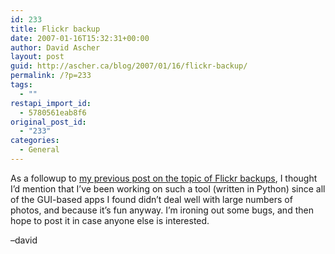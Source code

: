 ```yaml
---
id: 233
title: Flickr backup
date: 2007-01-16T15:32:31+00:00
author: David Ascher
layout: post
guid: http://ascher.ca/blog/2007/01/16/flickr-backup/
permalink: /?p=233
tags:
  - ""
restapi_import_id:
  - 5780561eab8f6
original_post_id:
  - "233"
categories:
  - General
---
```

As a followup to [my previous post on the topic of Flickr backups](http://ascher.ca/blog/2007/01/05/lazyweb-incremental-flickr-backup-solution-anyone/), I thought I&#8217;d mention that I&#8217;ve been working on such a tool (written in Python) since all of the GUI-based apps I found didn&#8217;t deal well with large numbers of photos, and because it&#8217;s fun anyway. I&#8217;m ironing out some bugs, and then hope to post it in case anyone else is interested.

&#8211;david